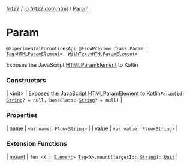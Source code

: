 [fritz2](../../index.md) / [io.fritz2.dom.html](../index.md) / [Param](./index.md)

# Param

`@ExperimentalCoroutinesApi @FlowPreview class Param : `[`Tag`](../../io.fritz2.dom/-tag/index.md)`<`[`HTMLParamElement`](https://kotlinlang.org/api/latest/jvm/stdlib/org.w3c.dom/-h-t-m-l-param-element/index.html)`>, `[`WithText`](../../io.fritz2.dom/-with-text/index.md)`<`[`HTMLParamElement`](https://kotlinlang.org/api/latest/jvm/stdlib/org.w3c.dom/-h-t-m-l-param-element/index.html)`>`

Exposes the JavaScript [HTMLParamElement](https://developer.mozilla.org/en/docs/Web/API/HTMLParamElement) to Kotlin

### Constructors

| [&lt;init&gt;](-init-.md) | Exposes the JavaScript [HTMLParamElement](https://developer.mozilla.org/en/docs/Web/API/HTMLParamElement) to Kotlin`Param(id: `[`String`](https://kotlinlang.org/api/latest/jvm/stdlib/kotlin/-string/index.html)`? = null, baseClass: `[`String`](https://kotlinlang.org/api/latest/jvm/stdlib/kotlin/-string/index.html)`? = null)` |

### Properties

| [name](name.md) | `var name: Flow<`[`String`](https://kotlinlang.org/api/latest/jvm/stdlib/kotlin/-string/index.html)`>` |
| [value](value.md) | `var value: Flow<`[`String`](https://kotlinlang.org/api/latest/jvm/stdlib/kotlin/-string/index.html)`>` |

### Extension Functions

| [mount](../../io.fritz2.dom/mount.md) | `fun <X : `[`Element`](https://kotlinlang.org/api/latest/jvm/stdlib/org.w3c.dom/-element/index.html)`> `[`Tag`](../../io.fritz2.dom/-tag/index.md)`<X>.mount(targetId: `[`String`](https://kotlinlang.org/api/latest/jvm/stdlib/kotlin/-string/index.html)`): `[`Unit`](https://kotlinlang.org/api/latest/jvm/stdlib/kotlin/-unit/index.html) |

